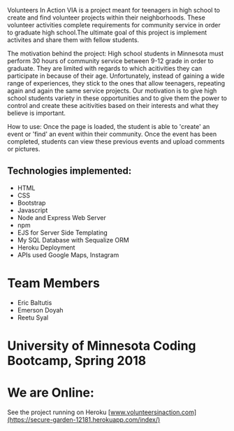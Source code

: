 Volunteers In Action
VIA is a project meant for teenagers in high school to create and find volunteer projects within their neighborhoods. These volunteer activities complete requirements for community service in order to graduate high school.The ultimate goal of this project is implement activites and share them with fellow students. 

The motivation behind the project:
High school students in Minnesota must perform 30 hours of community service between 9-12 grade in order to graduate. They are limited with regards to which acitivities they can participate in because of their age. Unfortunately, instead of gaining a wide range of experiences, they stick to the ones that allow teenagers, repeating again and again the same service projects. Our motivation is to give high school students variety in these opportunities and to give them the power to control and create these acitivities based on their interests and what they believe is important. 

How to use:
Once the page is loaded, the student is able to 'create' an event or 'find' an event within their community. Once the event has been completed, students can view these previous events and upload comments or pictures.

## Technologies implemented:
* HTML
* CSS
* Bootstrap
* Javascript
* Node and Express Web Server
* npm 
* EJS for Server Side Templating
* My SQL Database with Sequalize ORM
* Heroku Deployment
* APIs used Google Maps, Instagram

# Team Members
* Eric Baltutis
* Emerson Doyah
* Reetu Syal
# University of Minnesota Coding Bootcamp, Spring 2018

# We are Online:
See the project running on Heroku
[www.volunteersinaction.com](https://secure-garden-12181.herokuapp.com/index/)